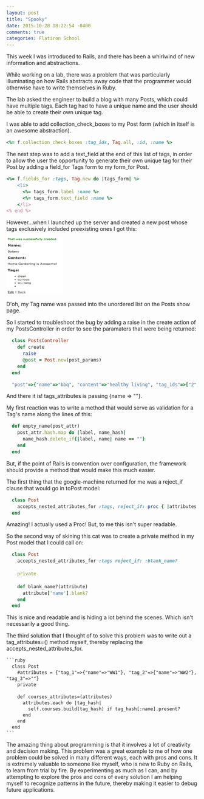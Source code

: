 ```yaml
---
layout: post
title: "Spooky"
date: 2015-10-28 18:22:54 -0400
comments: true
categories: Flatiron School
---
```

This week I was introduced to Rails, and there has been a whirlwind of new information and abstractions. 

While working on a lab, there was a problem that was particularly illuminating on how Rails abstracts away code that the programmer would otherwise have to write themselves in Ruby. 

The lab asked the engineer to build a blog with many Posts, which could have multiple tags. Each tag had to have a unique name and the user should be able to create their own unique tag.

I was able to add collection_check_boxes to my Post form (which in itself is an awesome abstraction). 

  ```ruby
  <%= f.collection_check_boxes :tag_ids, Tag.all, :id, :name %>
  ```

The next step was to add a text_field at the end of this list of tags, in order to allow the user the opportunity to generate their own unique tag for their Post by adding a field_for Tags form to my form_for Post. 

  ```ruby 
  <%= f.fields_for :tags, Tag.new do |tags_form| %>
      <li>
        <%= tags_form.label :name %>
        <%= tags_form.text_field :name %>
      </li>
  <% end %>
  ```
  However...when I launched up the server and created a new post whose tags exclusively included preexisting ones I got this:

  <img src="../images/empty_string.png" height="150" width="150">

  D'oh, my Tag name was passed into the unordered list on the Posts show page. 

  So I started to troubleshoot the bug by adding a raise in the create action of my PostsController in order to see the paramaters that were being returned: 

  ```ruby
    class PostsController
      def create
        raise
        @post = Post.new(post_params)
      end
    end
  ```

  ```ruby
    "post"=>{"name"=>"bbq", "content"=>"healthy living", "tag_ids"=>["2", "13", ""], "tags_attributes"=>{"0"=>{"name"=>""}}}, "commit"=>"Create Post", "controller"=>"posts", "action"=>"create"
  ```

  And there it is! tags_attributes is passing {name => ""}.

  My first reaction was to write a method that would serve as validation for a Tag's name along the lines of this:  

  ```ruby
    def empty_name(post_attr)
      post_attr.hash.map do |label, name_hash|
        name_hash.delete_if{|label, name| name == ""}
      end
    end
  ```

  But, if the point of Rails is convention over configuration, the framework should provide a method that would make this much easier.

  The first thing that the google-machine returned for me was a reject_if clause that would go in toPost model: 

  ```ruby
    class Post
      accepts_nested_attributes_for :tags, reject_if: proc { |attributes| attributes[:name].blank? }
    end
  ```

  Amazing! I actually used a Proc! But, to me this isn't super readable. 

  So the second way of skining this cat was to create a private method in my Post model that I could call on: 

  ```ruby
    class Post
      accepts_nested_attributes_for :tags reject_if: :blank_name?
      
      private
      
      def blank_name?(attribute)
        attribute['name'].blank?
      end
    end
  ```

  This is nice and readable and is hiding a lot behind the scenes. Which isn't necessarily a good thing. 

  The third solution that I thought of to solve this problem was to write out a tag_attributes=() method myself, thereby replacing the accepts_nested_attributes_for. 

    ```ruby
      class Post
        #attributes = {"tag_1"=>{"name"=>"WW1"}, "tag_2"=>{"name"=>"WW2"}, "tag_3"=>""}
        private

        def courses_attributes=(attributes)
          attributes.each do |tag_hash|
            self.courses.build(tag_hash) if tag_hash[:name].present?
          end
        end
      end
    ```

  The amazing thing about programming is that it involves a lot of creativity and decision making. This problem was a great example to me of how one problem could be solved in many different ways, each with pros and cons. It is extremely valuable to someone like myself, who is new to Ruby on Rails, to learn from trial by fire. By experimenting as much as I can, and by attempting to explore the pros and cons of every solution I am helping myself to recognize patterns in the future, thereby making it easier to debug future applications. 
